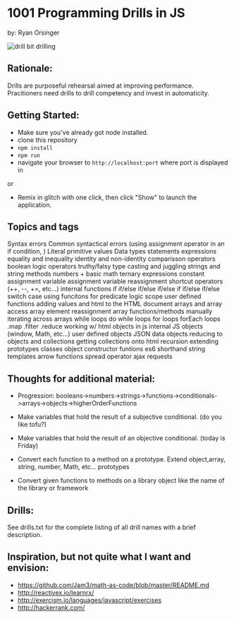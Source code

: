 # 1001 Programming Drills in JS

by: Ryan Orsinger

<img src="https://media.giphy.com/media/tw0OQHVWHVrSo/giphy.gif" alt="drill bit drilling">

## Rationale:
Drills are purposeful rehearsal aimed at improving performance. Pracitioners need drills to drill competency and invest in automaticity.

## Getting Started:

- Make sure you've already got node installed.
- clone this repository 
- `npm install`
- `npm run`
- navigate your browser to `http://localhost:port` where port is displayed in 

or

- Remix in glitch with one click, then click "Show" to launch the application.

## Topics and tags
Syntax errors
Common syntactical errors (using assignment operator in an if condition, )
Literal primitive values
Data types
statements
expressions
equality and inequality
identity and non-identity
comparisson operators
boolean logic operators
truthy/falsy 
type casting and juggling
strings and string methods
numbers + basic math
ternary expressions
constant assignment
variable assignment
variable reassignment
shortcut operators (++, --, +=, etc...)
internal functions
if
if/else
if/else if/else if
if/else if/else
switch case
using funcitons for predicate logic
scope
user defined functions
adding values and html to the HTML document
arrays and array access
array element reassignment
array functions/methods
manually iterating across arrays
while loops
do while loops
for loops
forEach loops
.map
.filter
.reduce
working w/ html objects in js
internal JS objects (window, Math, etc...)
user defined objects
JSON data objects
reducing to objects and collections
getting collections onto html
recursion
extending prototypes
classes
object constructor funtions
es6 shorthand
string templates
arrow functions
spread operator
ajax requests

## Thoughts for additional material:
- Progression: booleans->numbers->strings->functions->conditionals->arrays->objects->higherOrderFunctions
- Make variables that hold the result of a subjective conditional. (do you like tofu?)
- Make variables that hold the result of an objective conditional. (today is Friday)

- Convert each function to a method on a prototype. Extend object,array, string, number, Math, etc... prototypes

- Convert given functions to methods on a library object like the name of the library or framework

## Drills:
See drills.txt for the complete listing of all drill names with a brief description.

## Inspiration, but not quite what I want and envision:
- https://github.com/Jam3/math-as-code/blob/master/README.md
- http://reactivex.io/learnrx/
- http://exercism.io/languages/javascript/exercises
- http://hackerrank.com/
